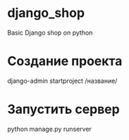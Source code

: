 # django_shop
Basic Django shop on python
# Создание проекта 
django-admin startproject /название/
# Запустить сервер
python manage.py runserver
